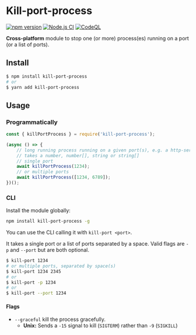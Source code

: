 # Kill-port-process

[![npm version](https://badge.fury.io/js/kill-port-process.svg)](https://badge.fury.io/js/kill-port-process)
[![Node.js CI](https://github.com/hilleer/kill-port-process/actions/workflows/node.js.yml/badge.svg?branch=main)](https://github.com/hilleer/kill-port-process/actions/workflows/node.js.yml)
[![CodeQL](https://github.com/hilleer/kill-port-process/actions/workflows/codeql-analysis.yml/badge.svg)](https://github.com/hilleer/kill-port-process/actions/workflows/codeql-analysis.yml)

**Cross-platform** module to stop one (or more) process(es) running on a port (or a list of ports).

## Install

```bash
$ npm install kill-port-process
# or
$ yarn add kill-port-process
```

## Usage

### Programmatically

```javascript
const { killPortProcess } = require('kill-port-process');

(async () => {
    // long running process running on a given port(s), e.g. a http-server
    // takes a number, number[], string or string[]
    // single port
    await killPortProcess(1234);
    // or multiple ports
    await killPortProcess([1234, 6789]);
})();
```

### CLI

Install the module globally:

```bash
npm install kill-port-process -g
```

You can use the CLI calling it with `kill-port <port>`.

It takes a single port or a list of ports separated by a space. Valid flags are `-p` and `--port` but are both optional.

```bash
$ kill-port 1234
# or multiple ports, separated by space(s)
$ kill-port 1234 2345
# or
$ kill-port -p 1234
# or
$ kill-port --port 1234
```

#### Flags

* `--graceful` kill the process gracefully.
  * **Unix:** Sends a `-15` signal to kill (`SIGTERM`) rather than `-9` (`SIGKILL`)
